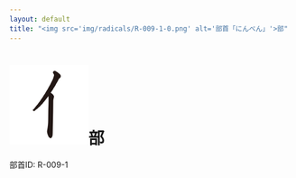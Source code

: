 ```yaml
---
layout: default
title: "<img src='img/radicals/R-009-1-0.png' alt='部首「にんべん」'>部"  # glyphをタイトルに使用
---
```


# <img src='img/radicals/R-009-1-0.png' alt='部首「にんべん」'>部
部首ID: R-009-1
